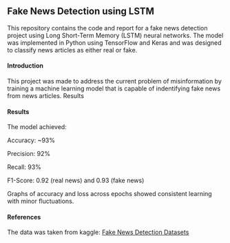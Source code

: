 ## **Fake News Detection using LSTM**

This repository contains the code and report for a fake news detection project using Long Short-Term Memory (LSTM) neural networks. The model was implemented in Python using TensorFlow and Keras and was designed to classify news articles as either real or fake.

#### **Introduction**

This project was made to address the current problem of misinformation by training a machine learning model that is capable of indentifying fake news from news articles. 
Results

#### **Results**

The model achieved:

Accuracy: ~93%

Precision: 92%

Recall: 93%

F1-Score: 0.92 (real news) and 0.93 (fake news)

Graphs of accuracy and loss across epochs showed consistent learning with minor fluctuations.

#### **References**

The data was taken from kaggle: [Fake News Detection Datasets](http://https://www.kaggle.com/datasets/emineyetm/fake-news-detection-datasets/data "Fake News Detection Datasets")
